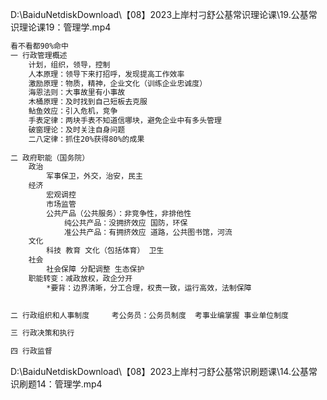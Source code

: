 



D:\BaiduNetdiskDownload\【08】2023上岸村刁舒公基常识理论课\19.公基常识理论课19：管理学.mp4

```sh
看不看都90%命中
一 行政管理概述
	计划，组织，领导，控制
	人本原理：领导下来打招呼，发现提高工作效率
	激励原理：物质，精神，企业文化（训练企业忠诚度）
	海恩法则：大事故里有小事故
	木桶原理：及时找到自己短板去克服
	鲇鱼效应：引入危机，竞争
	手表定律：两块手表不知道信哪块，避免企业中有多头管理
	破窗理论：及时关注自身问题
	二八定律：抓住20%获得80%的成果
	
二 政府职能（国务院）
	政治
		军事保卫，外交，治安，民主
	经济
		宏观调控
		市场监管
		公共产品（公共服务）：非竞争性，非排他性
			纯公共产品：没拥挤效应 国防，环保
			准公共产品：有拥挤效应 道路，公共图书馆，河流
	文化
		科技 教育 文化（包括体育） 卫生
	社会
		社会保障 分配调整 生态保护
	职能转变：减政放权，政企分开
		*要背：边界清晰，分工合理，权责一致，运行高效，法制保障
		

二 行政组织和人事制度		考公务员：公务员制度	考事业编掌握 事业单位制度

三 行政决策和执行

四 行政监督
```











D:\BaiduNetdiskDownload\【08】2023上岸村刁舒公基常识刷题课\14.公基常识刷题14：管理学.mp4

```sh

```

